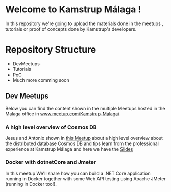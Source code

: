 # Welcome to Kamstrup Málaga !

In this repository we're going to upload the materials done in the meetups , tutorials or proof of concepts done by Kamstrup's developers.

# Repository Structure

 - DevMeetups
 - Tutorials
 - PoC
 - Much more comming soon 

## Dev Meetups
Below you can find the content shown in the multiple Meetups hosted in the Malaga office in www.meetup.com/Kamstrup-Malaga/

###  A high level overview of Cosmos DB
Jesus and Antonio shown in [this Meetup](https://www.meetup.com/Kamstrup-Malaga/events/255856375/) about a high level overview about the distributed database Cosmos DB and tips learn from the professional experience at Kamstrup Málaga and here we have the  [Slides](https://slides.com/jecaestevez/cosmosdb/fullscreen)

###  Docker with dotnetCore and Jmeter
In this meetup We'll share how you can build a .NET Core application running in Docker together with some Web API testing using Apache JMeter (running in Docker too!).  

